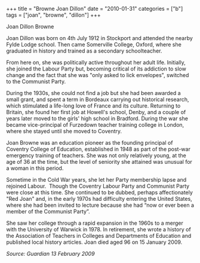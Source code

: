 +++
title = "Browne Joan Dillon"
date = "2010-01-31"
categories = ["b"]
tags = ["joan", "browne", "dillon"]
+++

Joan Dillon Browne

Joan Dillon was born on 4th July 1912 in Stockport and attended the nearby Fylde Lodge school. Then came Somerville College, Oxford, where she graduated in history and trained as a secondary schoolteacher.

From here on, she was politically active throughout her adult life. Initially, she joined the Labour Party but, becoming critical of its addiction to slow change and the fact that she was "only asked to lick envelopes", switched to the Communist Party. 

During the 1930s, she could not find a job but she had been awarded a small grant, and spent a term in Bordeaux carrying out historical research, which stimulated a life-long love of France and its culture. Returning to Britain, she found her first job at Howell's school, Denby, and a couple of years later moved to the girls' high school in Bradford. During the war she became vice-principal of Furzedown teacher training college in London, where she stayed until she moved to Coventry.

Joan Browne was an education pioneer as the founding principal of Coventry College of Education, established in 1948 as part of the post-war emergency training of teachers. She was not only relatively young, at the age of 36 at the time, but the level of seniority she attained was unusual for a woman in this period.

Sometime in the Cold War years, she let her Party membership lapse and rejoined Labour.  Though the Coventry Labour Party and Communist Party were close at this time. She continued to be dubbed, perhaps affectionately "Red Joan" and, in the early 1970s had difficulty entering the United States, where she had been invited to lecture because she had “now or ever been a member of the Communist Party”.

She saw her college through a rapid expansion in the 1960s to a merger with the University of Warwick in 1978. In retirement, she wrote a history of the Association of Teachers in Colleges and Departments of Education and published local history articles. Joan died aged 96 on 15 January 2009.

_Source: Guardian_ _13 February 2009_
